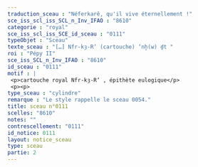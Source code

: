 ```yaml
---
traduction_sceau : "Néferkarê, qu'il vive éternellement !"
sce_iss_scl_iss_SCL_n_Inv_IFAO : "8610"
categorie : "royal"
sce_iss_scl_iss_SCE_id_sceau : "0111"
typeObjet : "Sceau"
texte_sceau : "[…] Nfr-kȝ-R‘ (cartouche) ‘nḫ(w) ḏt "
roi : "Pépy II"
sce_iss_SCL_n_Inv_IFAO : "8610"
id_sceau : "0111"
motif : |
 <p>cartouche royal Nfr-kȝ-R‘ , épithète eulogique</p>
 <p><p>
type_sceau : "cylindre"
remarque : "Le style rappelle le sceau 0054."
title: sceau n°0111
scelles: "8610"
notes: ""
contrescellement: "0111"
id_notice: 0111
layout: notice_sceau
type: sceau
partie: 2
---
```

